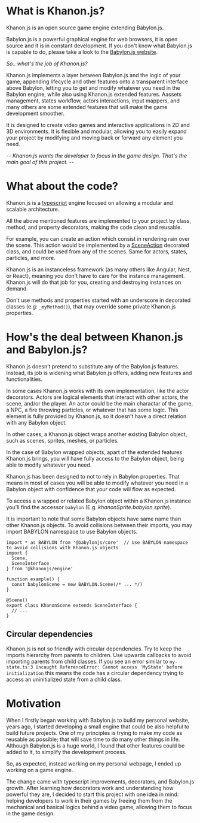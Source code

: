# What is Khanon.js?

Khanon.js is an open source game engine extending Babylon.js.

Babylon.js is a powerful graphical engine for web browsers, it is open source and it is in constant development. If you don't know what Babylon.js is capable to do, please take a look to the [Babylon.js website](https://babylonjs.com/).

*So.. what's the job of Khanon.js?*

Khanon.js implements a layer between Babylon.js and the logic of your game, appending lifecycle and other features onto a transparent interface above Babylon, letting you to get and modify whatever you need in the Babylon engine, while also using Khanon.js extended features. Aassets management, states workflow, actors interactions, input mappers, and many others are some extended features that will make the game development smoother.

It is designed to create video games and interactive applications in 2D and 3D environments. It is flexible and modular, allowing you to easily expand your project by modifying and moving back or forward any element you need.

-- *Khanon.js wants the developer to focus in the game design. That's the main goal of this project.* --

# What about the code?

Khanon.js is a [typescript](https://www.typescriptlang.org/) engine focused on allowing a modular and scalable architecture.

All the above mentioned features are implemented to your project by class, method, and property decorators, making the code clean and reusable.

For example, you can create an action which consist in rendering rain over the scene. This action would be implemented by a [SceneAction](https://khanonjs.com/api-docs/modules/decorators_scene_scene_action.html) decorated class, and could be used from any of the scenes. Same for actors, states, particles, and more.

Khanon.js is an instanceless framework (as many others like Angular, Nest, or React), meaning you don't have to care for the instance management. Khanon.js will do that job for you, creating and destroying instances on demand.

Don't use methods and properties started with an underscore in decorated classes (e.g: `_myMethod()`), that may override some private Khanon.js properties.

# How's the deal between Khanon.js and Babylon.js?

Khanon.js doesn’t pretend to substitute any of the Babylon.js features. Instead, its job is widening what Babylon.js offers, adding new features and functionalities.

In some cases Khanon.js works with its own implementation, like the actor decorators. Actors are logical elements that interact with other actors, the scene, and/or the player. An actor could be the main charactar of the game, a NPC, a fire throwing particles, or whatever that has some logic. This element is fully provided by Khanon.js, so it doesn't have a direct relation with any Babylon object.

In other cases, a Khanon.js object wraps another existing Babylon object, such as scenes, sprites, meshes, or particles.

In the case of Babylon wrapped objects, apart of the extended features Khanon.js brings, you will have fully access to the Babylon object, being able to modify whatever you need.

Khanon.js has been designed to not to rely in Babylon properties. That means in most of cases you will be able to modify whatever you need in a Babylon object with confidence that your code will flow as expected.

To access a wrapped or related Babylon object within a Khanon.js instance you'll find the accessor `babylon` (E.g. *khanonSprite.babylon.sprite*).

It is important to note that some Babylon objects have same name than other Khanon.js objects. To avoid collisions between their imports, you may import BABYLON namespace to use Babylon objects.
```
import * as BABYLON from '@babylonjs/core'  // Use BABYLON namespace to avoid collisions with Khanon.js objects
import {
  Scene,
  SceneInterface
} from '@khanonjs/engine'

function example() {
  const babylonScene = new BABYLON.Scene(/* ... */)
}

@Scene()
export class KhanonScene extends SceneInterface {
  // ...
}
```

## Circular dependencies

Khanon.js is not so friendly with circular dependencies. Try to keep the imports hierarchy from parents to children. Use upwards callbacks to avoid importing parents from child classes. If you see an error similar to `my-state.ts:3 Uncaught ReferenceError: Cannot access 'MyState' before initialization` this means the code has a circular dependency trying to access an uninitialized state from a child class.

# Motivation

When I firstly began working with Babylon.js to build my personal website, years ago, I started developing a small engine that could be also helpful to build future projects. One of my principles is trying to make my code as reusable as possible; that will save time to do many other things in life. Although Babylon.js is a huge world, I found that other features could be added to it, to simplify the development process.

So, as expected, instead working on my personal webpage, I ended up working on a game engine.

The change came with typescript improvements, decorators, and Babylon.js growth. After learning how decorators work and understanding how powerful they are, I decided to start this project with one idea in mind: helping developers to work in their games by freeing them from the mechanical and basical logics behind a video game, allowing them to focus in the game design.